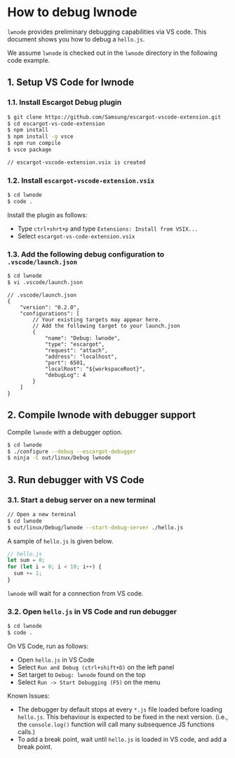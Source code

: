 # How to debug lwnode

`lwnode` provides preliminary debugging capabilities via VS code. This document shows you how to debug a `hello.js`.

We assume `lwnode` is checked out in the `lwnode` directory in the following code example.

## 1. Setup VS Code for lwnode

### 1.1. Install Escargot Debug plugin

```sh
$ git clone https://github.com/Samsung/escargot-vscode-extension.git
$ cd escargot-vs-code-extension
$ npm install
$ npm install -g vsce
$ npm run compile
$ vsce package

// escargot-vscode-extension.vsix is created
```

### 1.2. Install `escargot-vscode-extension.vsix`
```sh
$ cd lwnode
$ code .
```
Install the plugin as follows:
* Type `ctrl+shrt+p` and type `Extensions: Install from VSIX...`
* Select `escargot-vs-code-extension.vsix`


### 1.3. Add the following debug configuration to `.vscode/launch.json`

```sh
$ cd lwnode
$ vi .vscode/launch.json
```
```
// .vscode/launch.json
{
    "version": "0.2.0",
    "configurations": [
        // Your existing targets may appear here.
        // Add the following target to your launch.json
        {
            "name": "Debug: lwnode",
            "type": "escargot",
            "request": "attach",
            "address": "localhost",
            "port": 6501,
            "localRoot": "${workspaceRoot}",
            "debugLog": 4
        }
    ]
}
```

## 2. Compile lwnode with debugger support
Compile `lwnode` with a debugger option.
```sh
$ cd lwnode
$ ./configure --debug --escargot-debugger
$ ninja -C out/linux/Debug lwnode
```

## 3. Run debugger with VS Code

### 3.1. Start a debug server on a new terminal

```sh
// Open a new terminal
$ cd lwnode
$ out/linux/Debug/lwnode --start-debug-server ./hello.js
```
A sample of `hello.js` is given below.
```js
// hello.js
let sum = 0;
for (let i = 0; i < 10; i++) {
  sum += 1;
}
```

`lwnode` will wait for a connection from VS code.

### 3.2. Open `hello.js` in VS Code and run debugger
```sh
$ cd lwnode
$ code .
```
On VS Code, run as follows:
* Open `hello.js` in VS Code
* Select `Run and Debug (ctrl+shift+D)` on the left panel
* Set target to `Debug: lwnode` found on the top
* Select `Run -> Start Debugging (F5)` on the menu


Known Issues:
* The debugger by default stops at every `*.js` file loaded before loading `hello.js`. This behaviour is expected to be fixed in the next version. (i.e., the `console.log()` function will call many subsequence JS functions calls.)
* To add a break point, wait until `hello.js` is loaded in VS code, and add a break point.
